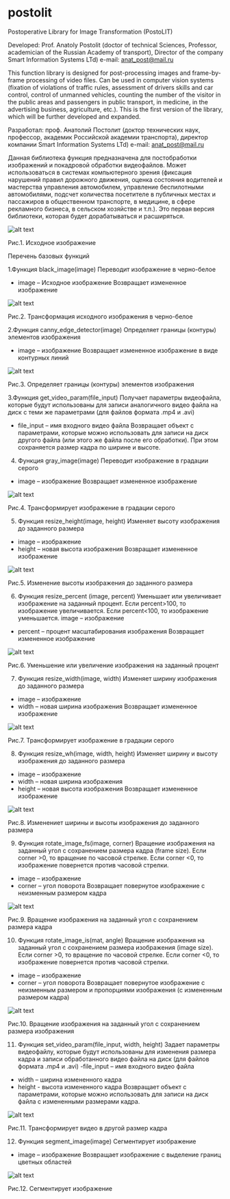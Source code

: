 # postolit
Postoperative Library for Image Transformation (PostoLIT)

Developed: Prof. Anatoly Postolit 
(doctor of technical Sciences, Professor, academician of the Russian Academy of transport),
Director of the company Smart Information Systems LTd)
e-mail: anat_post@mail.ru

This function library is designed for post-processing images and frame-by-frame processing of video files. Can be used in computer vision systems (fixation of violations of traffic rules, assessment of drivers skills and car control, control of unmanned vehicles, counting the number of the visitor in the public areas and passengers in public transport, in medicine, in the advertising business, agriculture, etc.).
This is the first version of the library, which will be further developed and expanded.

Разработал: проф. Анатолий Постолит 
          (доктор технических наук, профессор, академик Российской академии транспорта),
          директор компании Smart Information Systems LTd)
 e-mail: anat_post@mail.ru

Данная библиотека функция предназначена для постобработки изображений и покадровой обработки видеофайлов. Может использоваться в системах компьютерного зрения (фиксация нарушений правил дорожного движения, оценка состояния водителей и мастерства управления автомобилем, управление беспилотными автомобилями, подсчет количества посетителе в публичных местах и пассажиров в общественном транспорте,  в медицине, в сфере рекламного бизнеса, в сельском хозяйстве и т.п.).
Это первая версия библиотеки, которая будет дорабатываться и расширяться.

![alt text](images/Input_im.jpg "Исходное изображение")

Рис.1. Исходное изображение

Перечень базовых функций

1.Функция black_image(image)
Переводит изображение в черно-белое
- image – Исходное изображение
Возвращает измененное изображение

![alt text](images/Black_im.jpg "Трансмформация в черно-белое")

Рис.2. Трансформация исходного изображения в черно-белое

2.Функция canny_edge_detector(image)
Определяет границы (контуры) элементов изображения
- image – изображение
Возвращает измененное изображение в виде контурных линий

![alt text](images/Canny_im.jpg "Контуры элементов изображения")

Рис.3. Определяет границы (контуры) элементов изображения

3.Функция get_video_param(file_input)
Получает параметры видеофайла, которые будут использованы для записи  аналогичного видео файла на диск с теми же параметрами (для файлов формата .mp4 и .avi)
- file_input – имя входного видео файла
Возвращает объект с параметрами, которые можно использовать для записи на диск другого файла (или этого же файла после его обработки). При этом сохраняется размер кадра по ширине и высоте.

4. Функция gray_image(image)
Переводит изображение в градации серого
- image – изображение
Возвращает измененное изображение

![alt text](images/Grey_im.jpg "Контуры элементов изображения")

Рис.4. Трансформирует изображение в градации серого

5. Функция resize_height(image, height)
Изменяет высоту изображения до заданного размера
- image – изображение
- height – новая высота изображения
Возвращает измененное изображение

![alt text](images/ResizeH_im.jpg "Контуры элементов изображения")

Рис.5. Изменение высоты изображения до заданного размера

6. Функция resize_percent (image, percent)
Уменьшает или увеличивает изображение на заданный процент. Если percent>100, то изображение увеличивается. Если percent<100, то изображение уменьшается.	image – изображение
- percent – процент масштабирования изображения
Возвращает измененное изображение

![alt text](images/ResizeP_im.jpg "Контуры элементов изображения")

Рис.6. Уменьшение или увеличение изображения на заданный процент

7. Функция resize_width(image, width)
Изменяет ширину изображения до заданного размера
- image – изображение
- width – новая ширина изображения
Возвращает измененное изображение

![alt text](images/ResizeW_im.jpg "Контуры элементов изображения")

Рис.7. Трансформирует изображение в градации серого

8. Функция resize_wh(image, width, height)
Изменяет ширину и высоту изображения до заданного размера
- image – изображение
- width – новая ширина изображения
- height – новая высота изображения
Возвращает измененное изображение

![alt text](images/ResizeWH_im.jpg "Контуры элементов изображения")

Рис.8. Изменениет ширины и высоты изображения до заданного размера

9. Функция rotate_image_fs(image, corner)
Вращение изображения на заданный угол с сохранением размера кадра (frame size). Если corner >0, то вращение по часовой стрелке. Если corner <0, то изображение повернется против часовой стрелки.
- image – изображение
- corner – угол поворота
Возвращает повернутое изображение с неизменным размером кадра

![alt text](images/ResizeFS_im.jpg "Контуры элементов изображения")

Рис.9. Вращение изображения на заданный угол с сохранением размера кадра

10. Функция rotate_image_is(mat, angle)
Вращение изображения на заданный угол с сохранением размера изображения (image size). Если corner >0, то вращение по часовой стрелке. Если corner <0, то изображение повернется против часовой стрелки.
- image – изображение
- corner – угол поворота
Возвращает повернутое изображение с неизменным размером и пропорциями изображения (с измененным размером кадра)

![alt text](images/ResizeIH_im.jpg "Вращение изображения с изменением размера кадра")

Рис.10. Вращение изображения на заданный угол с сохранением размера изображения

11. Функция set_video_param(file_input, width, height)
Задает параметры видеофайлу, которые будут использованы для изменения размера кадра и записи  обработанного видео файла на диск (для файлов формата .mp4 и .avi)
-file_input – имя входного видео файла
- width – ширина измененного кадра
- height - высота измененного кадра
Возвращает объект с параметрами, которые можно использовать для записи на диск файла с измененными размерами кадра.

![alt text](images/SetVideo_im.jpg "Изменяет размер кадра")

Рис.11. Трансформирует видео в другой размер кадра

12. Функция segment_image(image)
Сегментирует изображение
- image – изображение
Возвращает изображение с выделение границ цветных областей

![alt text](images/Segment_im.jpg "Сегментирует изображение")

Рис.12. Сегментирует изображение




 
 
